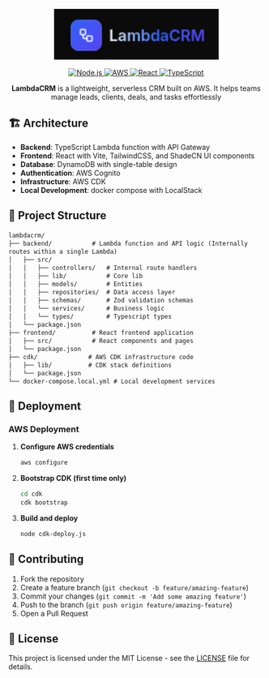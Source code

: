 <p align="center">
  <img style="height: 100px;" alt="LambdaCRM Logo" src="public/logo.png">
</p>
<p align="center">
  <a href="https://nodejs.org/">
    <img src="https://img.shields.io/badge/node.js-%23339933.svg?style=flat&logo=node.js&logoColor=white" alt="Node.js" />
  </a>
  <a href="https://aws.amazon.com/">
    <img src="https://img.shields.io/badge/AWS-%23232F3E.svg?style=flat&logo=amazon-aws&logoColor=white" alt="AWS" />
  </a>
  <a href="https://reactjs.org/">
    <img src="https://img.shields.io/badge/React-%2320232a.svg?style=flat&logo=react&logoColor=%2361DAFB" alt="React" />
  </a>
  <a href="https://www.typescriptlang.org/">
    <img src="https://img.shields.io/badge/TypeScript-%23007ACC.svg?style=flat&logo=typescript&logoColor=white" alt="TypeScript" />
  </a>
</p>

<p align="center"><b>LambdaCRM</b> is a lightweight, serverless CRM built on AWS. It helps teams manage leads, clients, deals, and tasks effortlessly</p>

## 🏗️ Architecture

- **Backend**: TypeScript Lambda function with API Gateway
- **Frontend**: React with Vite, TailwindCSS, and ShadeCN UI components
- **Database**: DynamoDB with single-table design
- **Authentication**: AWS Cognito
- **Infrastructure**: AWS CDK
- **Local Development**: docker compose with LocalStack

## 📁 Project Structure

```
lambdacrm/
├── backend/           # Lambda function and API logic (Internally routes within a single Lambda)
│   ├── src/
│   │   ├── controllers/   # Internal route handlers
│   │   ├── lib/           # Core lib
│   │   ├── models/        # Entities
│   │   ├── repositories/  # Data access layer
│   │   ├── schemas/       # Zod validation schemas
│   │   └── services/      # Business logic
│   │   └── types/         # Typescript types
│   └── package.json
├── frontend/          # React frontend application
│   ├── src/           # React components and pages
│   └── package.json
├── cdk/              # AWS CDK infrastructure code
│   ├── lib/          # CDK stack definitions
│   └── package.json
└── docker-compose.local.yml # Local development services
```

## 🚀 Deployment

### AWS Deployment

1. **Configure AWS credentials**
   ```bash
   aws configure
   ```

2. **Bootstrap CDK (first time only)**
   ```bash
   cd cdk
   cdk bootstrap
   ```

3. **Build and deploy**
   ```bash
   node cdk-deploy.js
   ```

## 🤝 Contributing

1. Fork the repository
2. Create a feature branch (`git checkout -b feature/amazing-feature`)
3. Commit your changes (`git commit -m 'Add some amazing feature'`)
4. Push to the branch (`git push origin feature/amazing-feature`)
5. Open a Pull Request

## 📄 License

This project is licensed under the MIT License - see the [LICENSE](LICENSE) file for details.
